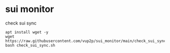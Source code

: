# sui monitor
 check sui sync 
```shell
apt install wget -y
wget https://raw.githubusercontent.com/vup2p/sui_monitor/main/check_sui_sync.sh
bash check_sui_sync.sh
```
